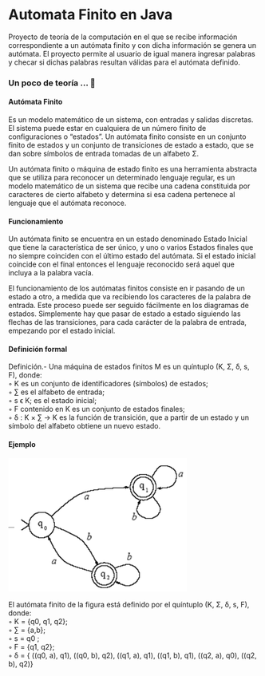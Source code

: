 # Automata Finito en Java
Proyecto de teoría de la computación en el que se recibe información correspondiente a un autómata finito y con dicha información se genera un autómata. El proyecto permite al usuario de igual manera ingresar palabras y checar si dichas palabras resultan válidas para el autómata definido.

### Un poco de teoría ... 🦄

#### Autómata Finito
Es un modelo matemático de un sistema, con entradas y salidas discretas. El sistema puede estar en cualquiera de un número finito de configuraciones o “estados”.
Un autómata finito consiste en un conjunto finito de estados y un conjunto de transiciones de estado a estado, que se dan sobre símbolos de entrada tomadas de un alfabeto Σ.  

Un autómata finito o máquina de estado finito es una herramienta abstracta que se utiliza para reconocer un determinado lenguaje regular, es un modelo matemático de un sistema que recibe una cadena constituida por caracteres de cierto alfabeto y determina si esa cadena pertenece al lenguaje que el autómata reconoce.  

#### Funcionamiento
Un autómata finito se encuentra en un estado denominado Estado Inicial que tiene la característica de ser único, y uno o varios Estados finales que no siempre coinciden con el último estado del autómata. Si el estado inicial coincide con el final entonces el lenguaje reconocido será aquel que incluya a la palabra vacía.  

El funcionamiento de los autómatas finitos consiste en ir pasando de un estado a otro, a medida que va recibiendo los caracteres de la palabra de entrada. Este proceso puede ser seguido fácilmente en los diagramas de estados. Simplemente hay que pasar de estado a estado siguiendo las flechas de las transiciones, para cada carácter de la palabra de entrada, empezando por el estado inicial.

#### Definición formal  
Definición.- Una máquina de estados finitos M es un
quíntuplo (K, Σ, δ, s, F), donde:  
◦ K es un conjunto de identificadores (símbolos) de estados;  
◦ ∑ es el alfabeto de entrada;  
◦ s ϵ  K; es el estado inicial;  
◦ F contenido en K es un conjunto de estados finales;  
◦ δ : K × ∑ -> K es la función de transición, que a partir de un estado y un símbolo del alfabeto obtiene un nuevo estado.  

#### Ejemplo
![img1](https://github.com/UsagiHaku/Automata-Finito-Java/blob/master/AF.png)

El autómata finito de la figura está definido por el quíntuplo (K, Σ, δ, s, F),
donde:  
◦ K = {q0, q1, q2};  
◦ ∑ = {a,b};  
◦ s = q0 ;  
◦ F = {q1, q2};  
◦ δ = { ((q0, a), q1), ((q0, b), q2), ((q1, a), q1), ((q1, b), q1), ((q2, a), q0), ((q2, b), q2)}  
